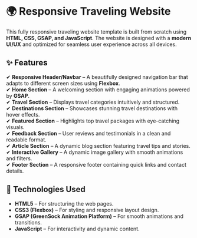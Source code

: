 # 🌍 Responsive Traveling Website  

This fully responsive traveling website template is built from scratch using **HTML, CSS, GSAP, and JavaScript**. The website is designed with a **modern UI/UX** and optimized for seamless user experience across all devices.  

## ✨ Features  

✔ **Responsive Header/Navbar** – A beautifully designed navigation bar that adapts to different screen sizes using **Flexbox**.  
✔ **Home Section** – A welcoming section with engaging animations powered by **GSAP**.  
✔ **Travel Section** – Displays travel categories intuitively and structured.  
✔ **Destinations Section** – Showcases stunning travel destinations with hover effects.  
✔ **Featured Section** – Highlights top travel packages with eye-catching visuals.  
✔ **Feedback Section** – User reviews and testimonials in a clean and readable format.  
✔ **Article Section** – A dynamic blog section featuring travel tips and stories.  
✔ **Interactive Gallery** – A dynamic image gallery with smooth animations and filters.  
✔ **Footer Section** – A responsive footer containing quick links and contact details.  

## 🚀 Technologies Used  

- **HTML5** – For structuring the web pages.  
- **CSS3 (Flexbox)** – For styling and responsive layout design.  
- **GSAP (GreenSock Animation Platform)** – For smooth animations and transitions.  
- **JavaScript** – For interactivity and dynamic content.  

